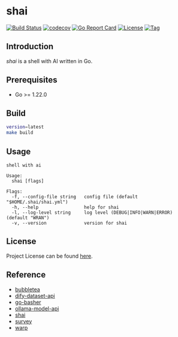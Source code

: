 # shai

[![Build Status](https://github.com/cligpt/shai/workflows/ci/badge.svg?branch=main&event=push)](https://github.com/cligpt/shai/actions?query=workflow%3Aci)
[![codecov](https://codecov.io/gh/cligpt/shai/branch/main/graph/badge.svg?token=El8oiyaIsD)](https://codecov.io/gh/cligpt/shai)
[![Go Report Card](https://goreportcard.com/badge/github.com/cligpt/shai)](https://goreportcard.com/report/github.com/cligpt/shai)
[![License](https://img.shields.io/github/license/cligpt/shai.svg)](https://github.com/cligpt/shai/blob/main/LICENSE)
[![Tag](https://img.shields.io/github/tag/cligpt/shai.svg)](https://github.com/cligpt/shai/tags)



## Introduction

*shai* is a shell with AI written in Go.



## Prerequisites

- Go >= 1.22.0



## Build

```bash
version=latest
make build
```



## Usage

```
shell with ai

Usage:
  shai [flags]

Flags:
  -f, --config-file string   config file (default "$HOME/.shai/shai.yml")
  -h, --help                 help for shai
  -l, --log-level string     log level (DEBUG|INFO|WARN|ERROR) (default "WRAN")
  -v, --version              version for shai
```



## License

Project License can be found [here](LICENSE).



## Reference

- [bubbletea](https://github.com/charmbracelet/bubbletea)
- [dify-dataset-api](https://docs.dify.ai/guides/knowledge-base/maintain-dataset-via-api)
- [go-basher](https://github.com/progrium/go-basher)
- [ollama-model-api](https://github.com/ollama/ollama/blob/main/docs/api.md)
- [shai](https://github.com/jonboh/shai)
- [survey](https://github.com/AlecAivazis/survey)
- [warp](https://www.warp.dev/)

